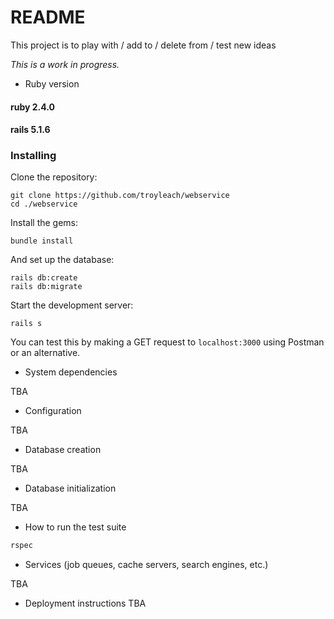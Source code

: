 # README

This project is to play with / add to / delete from / test new ideas

*This is a work in progress.*

* Ruby version
#### ruby 2.4.0
#### rails 5.1.6


### Installing

Clone the repository:

    git clone https://github.com/troyleach/webservice
    cd ./webservice

Install the gems:

    bundle install

And set up the database:

    rails db:create
    rails db:migrate

Start the development server:

    rails s

You can test this by making a GET request to `localhost:3000` using Postman or an alternative.


* System dependencies

TBA

* Configuration

TBA

* Database creation

TBA

* Database initialization

TBA

* How to run the test suite
```ruby
rspec
```

* Services (job queues, cache servers, search engines, etc.)

TBA

* Deployment instructions
TBA



